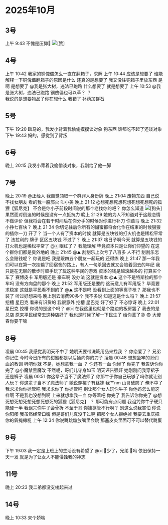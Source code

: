 # 2025年10月

<script setup lang="ts">
import { QTagColors } from 'fake-qq-ui';

</script>

## 3号

<q-window title="我的世界话题群">
    <q-tip>上午 9:43</q-tip>
    <q-image name="🥚吃了把🥚" tag="LV62 北大lsp蛋" :tag-color="QTagColors.purple" avatar="https://q2.qlogo.cn/headimg_dl?dst_uin=941486856&spec=100" src="/img/2025-10-3-1.jfif"></q-image>
    <q-text name="⩌⩊⩌." tag="LV100 群犯人(少女控" :tag-color="QTagColors.purple" avatar="https://q2.qlogo.cn/headimg_dl?dst_uin=2944162986&spec=100">不愧是压抑🥚</q-text>
    <q-text name="⩌⩊⩌." tag="LV100 群犯人(少女控" :tag-color="QTagColors.purple" avatar="https://q2.qlogo.cn/headimg_dl?dst_uin=2944162986&spec=100"><img alt="[赞]" class="face" src="/img/face/赞.png"></q-text>

</q-window>

## 4号

<q-window title="Minecraft资源群">
    <q-tip>上午 10:42</q-tip>
    <q-text name="阳光男孩" tag="LV5 僵尸" :tag-color="QTagColors.grey" avatar="https://q2.qlogo.cn/headimg_dl?dst_uin=1830899653&spec=100">我家的铜傀儡怎么一直在翻箱子，求解</q-text>
    <q-tip>上午 10:44</q-tip>
    <q-text name="ㅤ岁月```压碎心" tag="LV78 喵喵" :tag-color="QTagColors.purple" avatar="https://q2.qlogo.cn/headimg_dl?dst_uin=1178083417&spec=100">应该是想要了</q-text>
    <q-text name="阳光男孩" tag="LV5 僵尸" :tag-color="QTagColors.grey" avatar="https://q2.qlogo.cn/headimg_dl?dst_uin=1830899653&spec=100">谁能解释一下铜傀儡翻箱子的原因是什么</q-text>
    <q-text name="我是张大树，违法已跑路" tag="LV98 张大树已跑路" :tag-color="QTagColors.purple" avatar="https://q2.qlogo.cn/headimg_dl?dst_uin=1915047373&spec=100">还真的是想要了</q-text>
    <q-text name="阳光男孩" tag="LV5 僵尸" :tag-color="QTagColors.grey" avatar="https://q2.qlogo.cn/headimg_dl?dst_uin=1830899653&spec=100">我又没往铜箱子里放东西</q-text>
    <q-text name="我是张大树，违法已跑路" tag="LV98 张大树已跑路" :tag-color="QTagColors.purple" avatar="https://q2.qlogo.cn/headimg_dl?dst_uin=1915047373&spec=100">是啊</q-text>
    <q-text name="我是张大树，违法已跑路" tag="LV98 张大树已跑路" :tag-color="QTagColors.purple" avatar="https://q2.qlogo.cn/headimg_dl?dst_uin=1915047373&spec=100">是想要了</q-text>
    <q-reply target="我是张大树，违法已跑路" replyText="是想要了" name="阳光男孩" tag="LV5 僵尸" :tag-color="QTagColors.grey" avatar="https://q2.qlogo.cn/headimg_dl?dst_uin=1830899653&spec=100"><a at>@我是张大树，违法已跑路</a> 什么想要了</q-reply>
    <q-text name="ㅤ岁月```压碎心" tag="LV78 喵喵" :tag-color="QTagColors.purple" avatar="https://q2.qlogo.cn/headimg_dl?dst_uin=1178083417&spec=100">就是想要了</q-text>
    <q-tip>上午 10:53</q-tip>
    <q-reply target="我是张大树，违法已跑路" replyText="是想要了" name="プラナ" tag="LV51 理解不能" :tag-color="QTagColors.purple" avatar="https://q2.qlogo.cn/headimg_dl?dst_uin=2821670797&spec=100"><a at>@我是张大树，违法已跑路</a> 铜傀儡也可以草？</q-reply>
    <q-reply target="プラナ" replyText="@我是张大树，违法已跑路 铜傀儡也可以草？" name="我是张大树，违法已跑路" tag="LV98 张大树已跑路" :tag-color="QTagColors.purple" avatar="https://q2.qlogo.cn/headimg_dl?dst_uin=1915047373&spec=100">？<br>我说的是想要物品了你在想什么</q-reply>
    <q-image name="プラナ" tag="LV51 理解不能" :tag-color="QTagColors.purple" avatar="https://q2.qlogo.cn/headimg_dl?dst_uin=2821670797&spec=100" src="/img/2025-10-4-1.jfif"></q-image>
    <q-text name="プラナ" tag="LV51 理解不能" :tag-color="QTagColors.purple" avatar="https://q2.qlogo.cn/headimg_dl?dst_uin=2821670797&spec=100">我错了</q-text>
    <q-text name="プラナ" tag="LV51 理解不能" :tag-color="QTagColors.purple" avatar="https://q2.qlogo.cn/headimg_dl?dst_uin=2821670797&spec=100">补药加群石</q-text>

</q-window>

## 5号

<q-window title="我的世界话题群">
    <q-tip>下午 19:20</q-tip>
    <q-text name="想死想死想死想死想死想死的狐狸【狐尼克】" tag="LV100 王者" :tag-color="QTagColors.grey" avatar="https://q2.qlogo.cn/headimg_dl?dst_uin=2467743669&spec=100" >踏马的，我发小背着我偷偷摸摸谈对象</q-text>
    <q-text name="想死想死想死想死想死想死的狐狸【狐尼克】" tag="LV100 王者" :tag-color="QTagColors.grey" avatar="https://q2.qlogo.cn/headimg_dl?dst_uin=2467743669&spec=100" >狗东西</q-text>
    <q-text name="想死想死想死想死想死想死的狐狸【狐尼克】" tag="LV100 王者" :tag-color="QTagColors.grey" avatar="https://q2.qlogo.cn/headimg_dl?dst_uin=2467743669&spec=100" >饭都吃不起了还谈对象</q-text>
    <q-tip>下午 19:43</q-tip>
    <q-text name="想死想死想死想死想死想死的狐狸【狐尼克】" tag="LV100 王者" :tag-color="QTagColors.grey" avatar="https://q2.qlogo.cn/headimg_dl?dst_uin=2467743669&spec=100" >妈的，感觉到了背叛</q-text>

</q-window>

## 6号

<q-window title="我的世界话题群">
    <q-tip>晚上 20:15</q-tip>
    <q-text name="想死想死想死想死想死想死的狐狸【狐尼克】" tag="LV100 王者" :tag-color="QTagColors.grey" avatar="https://q2.qlogo.cn/headimg_dl?dst_uin=2467743669&spec=100" >我发小背着我偷偷谈对象，我刚给了他一脚</q-text>

</q-window>

## 7号

<q-window title="我的世界话题群">
    <q-tip>晚上 20:19</q-tip>
    <q-image name="想死想死想死想死想死想死的狐狸【狐尼克】" tag="LV100 王者" :tag-color="QTagColors.grey" avatar="https://q2.qlogo.cn/headimg_dl?dst_uin=2467743669&spec=100" src="/img/2025-10-7-1.jfif" ></q-image>
    <q-text name="想死想死想死想死想死想死的狐狸【狐尼克】" tag="LV100 王者" :tag-color="QTagColors.grey" avatar="https://q2.qlogo.cn/headimg_dl?dst_uin=2467743669&spec=100" ><a at>@正经人</a> 我自觉领取一个群罪人身份牌</q-text>
    <q-tip>晚上 21:04</q-tip>
    <q-text name="🀀" tag="LV100 传奇抗压王🐢" :tag-color="QTagColors.purple" avatar="https://q2.qlogo.cn/headimg_dl?dst_uin=2860986565&spec=100">废物东西</q-text>
    <q-text name="🀀" tag="LV100 传奇抗压王🐢" :tag-color="QTagColors.purple" avatar="https://q2.qlogo.cn/headimg_dl?dst_uin=2860986565&spec=100">自己说不找女朋友</q-text>
    <q-image name="想死想死想死想死想死想死的狐狸【狐尼克】" tag="LV100 群罪人" :tag-color="QTagColors.purple" avatar="https://q2.qlogo.cn/headimg_dl?dst_uin=2467743669&spec=100" src="/img/2025-10-7-2.jfif" ></q-image>
    <q-text name="🀀" tag="LV100 传奇抗压王🐢" :tag-color="QTagColors.purple" avatar="https://q2.qlogo.cn/headimg_dl?dst_uin=2860986565&spec=100">看的我一股邪火</q-text>
    <q-text name="🀀" tag="LV100 传奇抗压王🐢" :tag-color="QTagColors.purple" avatar="https://q2.qlogo.cn/headimg_dl?dst_uin=2860986565&spec=100">叫小美</q-text>
    <q-tip>晚上 21:12</q-tip>
    <q-text name="🀀" tag="LV100 传奇抗压王🐢" :tag-color="QTagColors.purple" avatar="https://q2.qlogo.cn/headimg_dl?dst_uin=2860986565&spec=100"><a at>@想死想死想死想死想死想死的狐狸【狐尼克】</a> 不会是你小子前段时间说的那个老找你的吧？</q-text>
    <q-text name="想死想死想死想死想死想死的狐狸【狐尼克】" tag="LV100 群罪人" :tag-color="QTagColors.purple" avatar="https://q2.qlogo.cn/headimg_dl?dst_uin=2467743669&spec=100" >你怎么知道</q-text>
    <q-text name="想死想死想死想死想死想死的狐狸【狐尼克】" tag="LV100 群罪人" :tag-color="QTagColors.purple" avatar="https://q2.qlogo.cn/headimg_dl?dst_uin=2467743669&spec=100" ><img alt="[狗头]" class="face" src="/img/face/狗头.png"></q-text>
    <q-text name="🀀" tag="LV100 传奇抗压王🐢" :tag-color="QTagColors.purple" avatar="https://q2.qlogo.cn/headimg_dl?dst_uin=2860986565&spec=100">果然面对倒追的时候是没有一点抵抗力</q-text>
    <q-image name="想死想死想死想死想死想死的狐狸【狐尼克】" tag="LV100 群罪人" :tag-color="QTagColors.purple" avatar="https://q2.qlogo.cn/headimg_dl?dst_uin=2467743669&spec=100" src="/img/2025-10-7-3.gif" ></q-image>
    <q-tip>晚上 21:29</q-tip>
    <q-text name="🀀" tag="LV100 传奇抗压王🐢" :tag-color="QTagColors.purple" avatar="https://q2.qlogo.cn/headimg_dl?dst_uin=2860986565&spec=100">她的为人不知道对于这段恋情不做评价</q-text>
    <q-text name="🀀" tag="LV100 传奇抗压王🐢" :tag-color="QTagColors.purple" avatar="https://q2.qlogo.cn/headimg_dl?dst_uin=2860986565&spec=100">但我将会在若干时间后在你分手的时候对你进行补刀</q-text>
    <q-text name="想死想死想死想死想死想死的狐狸【狐尼克】" tag="LV100 群罪人" :tag-color="QTagColors.purple" avatar="https://q2.qlogo.cn/headimg_dl?dst_uin=2467743669&spec=100" >你踏马</q-text>
    <q-tip>晚上 21:32</q-tip>
    <q-image name="⛰️" tag="LV100 🖕🏻" :tag-color="QTagColors.blue" avatar="https://q2.qlogo.cn/headimg_dl?dst_uin=2939004685&spec=100" src="/img/2025-10-7-4.jfif"></q-image>
    <q-text name="⛰️" tag="LV100 🖕🏻" :tag-color="QTagColors.blue" avatar="https://q2.qlogo.cn/headimg_dl?dst_uin=2939004685&spec=100">小挣七百块？</q-text>
    <q-image name="⩌⩊⩌." tag="LV100 群犯人(少女控" :tag-color="QTagColors.purple" avatar="https://q2.qlogo.cn/headimg_dl?dst_uin=2944162986&spec=100" src="/img/2025-10-7-5.jfif"></q-image>
    <q-tip>晚上 21:34</q-tip>
    <q-text name="🀀" tag="LV100 传奇抗压王🐢" :tag-color="QTagColors.purple" avatar="https://q2.qlogo.cn/headimg_dl?dst_uin=2860986565&spec=100">你切记往后你所有的甜蜜都将会化作在结束的时候狠狠的插你一刀</q-text>
    <q-text name="⩌⩊⩌." tag="LV100 群犯人(少女控" :tag-color="QTagColors.purple" avatar="https://q2.qlogo.cn/headimg_dl?dst_uin=2944162986&spec=100">开了？</q-text>
    <q-text name="⛰️" tag="LV100 🖕🏻" :tag-color="QTagColors.blue" avatar="https://q2.qlogo.cn/headimg_dl?dst_uin=2939004685&spec=100">当一个人有了资本的时候</q-text>
    <q-text name="⛰️" tag="LV100 🖕🏻" :tag-color="QTagColors.blue" avatar="https://q2.qlogo.cn/headimg_dl?dst_uin=2939004685&spec=100">就算是五块钱的打火机也是稀松平常了</q-text>
    <q-image name="⛰️" tag="LV100 🖕🏻" :tag-color="QTagColors.blue" avatar="https://q2.qlogo.cn/headimg_dl?dst_uin=2939004685&spec=100" src="/img/2025-10-7-6.jfif"></q-image>
    <q-text name="⛰️" tag="LV100 🖕🏻" :tag-color="QTagColors.blue" avatar="https://q2.qlogo.cn/headimg_dl?dst_uin=2939004685&spec=100">法拉利的</q-text>
    <q-text name="⛰️" tag="LV100 🖕🏻" :tag-color="QTagColors.blue" avatar="https://q2.qlogo.cn/headimg_dl?dst_uin=2939004685&spec=100">牌子</q-text>
    <q-text name="⛰️" tag="LV100 🖕🏻" :tag-color="QTagColors.blue" avatar="https://q2.qlogo.cn/headimg_dl?dst_uin=2939004685&spec=100">区区五块钱</q-text>
    <q-text name="⩌⩊⩌." tag="LV100 群犯人(少女控" :tag-color="QTagColors.purple" avatar="https://q2.qlogo.cn/headimg_dl?dst_uin=2944162986&spec=100">不过了？</q-text>
    <q-tip>晚上 21:37</q-tip>
    <q-text name="dead🐟" tag="LV100 春风女装精灵" :tag-color="QTagColors.purple" avatar="https://q2.qlogo.cn/headimg_dl?dst_uin=2937178406&spec=100">啥日子啊今天</q-text>
    <q-text name="⛰️" tag="LV100 🖕🏻" :tag-color="QTagColors.blue" avatar="https://q2.qlogo.cn/headimg_dl?dst_uin=2939004685&spec=100">就算是五块钱的打火机也是稀松平常了</q-text>
    <q-reply target="🀀" replyText="你切记往后你所有的甜蜜都将会化作在结束的时候狠狠的插你一刀" name="⛰️" tag="LV100 🖕🏻" :tag-color="QTagColors.blue" avatar="https://q2.qlogo.cn/headimg_dl?dst_uin=2939004685&spec=100"><a at>@🀀</a> 眼红了？</q-reply>
    <q-text name="⛰️" tag="LV100 🖕🏻" :tag-color="QTagColors.blue" avatar="https://q2.qlogo.cn/headimg_dl?dst_uin=2939004685&spec=100">我能理解</q-text>
    <q-text name="⛰️" tag="LV100 🖕🏻" :tag-color="QTagColors.blue" avatar="https://q2.qlogo.cn/headimg_dl?dst_uin=2939004685&spec=100">毕竟资本只是让你们仰望的</q-text>
    <q-text name="⛰️" tag="LV100 🖕🏻" :tag-color="QTagColors.blue" avatar="https://q2.qlogo.cn/headimg_dl?dst_uin=2939004685&spec=100">在这个群你们都是臭外地的</q-text>
    <q-image name="⛰️" tag="LV100 🖕🏻" :tag-color="QTagColors.blue" avatar="https://q2.qlogo.cn/headimg_dl?dst_uin=2939004685&spec=100" src="/img/2025-10-7-7.gif"></q-image>
    <q-tip>晚上 21:45</q-tip>
    <q-reply target="⛰️" replyText="在这个群你们都是臭外地的" name="🀀" tag="LV100 传奇抗压王🐢" :tag-color="QTagColors.purple" avatar="https://q2.qlogo.cn/headimg_dl?dst_uin=2860986565&spec=100"><a at>@⛰️</a> 刮刮乐上次亏了八百多</q-reply>
    <q-text name="⛰️" tag="LV100 🖕🏻" :tag-color="QTagColors.blue" avatar="https://q2.qlogo.cn/headimg_dl?dst_uin=2939004685&spec=100">人不行</q-text>
    <q-text name="⛰️" tag="LV100 🖕🏻" :tag-color="QTagColors.blue" avatar="https://q2.qlogo.cn/headimg_dl?dst_uin=2939004685&spec=100">刮刮乐怎么会赔钱呢？</q-text>
    <q-text name="⛰️" tag="LV100 🖕🏻" :tag-color="QTagColors.blue" avatar="https://q2.qlogo.cn/headimg_dl?dst_uin=2939004685&spec=100">你说是吧</q-text>
    <q-text name="🀀" tag="LV100 传奇抗压王🐢" :tag-color="QTagColors.purple" avatar="https://q2.qlogo.cn/headimg_dl?dst_uin=2860986565&spec=100">我是跟四五个朋友一起玩的</q-text>
    <q-text name="⛰️" tag="LV100 🖕🏻" :tag-color="QTagColors.blue" avatar="https://q2.qlogo.cn/headimg_dl?dst_uin=2939004685&spec=100">还得练</q-text>
    <q-tip>晚上 21:47</q-tip>
    <q-text name="🀀" tag="LV100 传奇抗压王🐢" :tag-color="QTagColors.purple" avatar="https://q2.qlogo.cn/headimg_dl?dst_uin=2860986565&spec=100">那一年我们可以在第一次挂输了回宿舍的路上，有人一句杀回去就又会陪着回去的年纪</q-text>
    <q-text name="⛰️" tag="LV100 🖕🏻" :tag-color="QTagColors.blue" avatar="https://q2.qlogo.cn/headimg_dl?dst_uin=2939004685&spec=100">我只是在无聊的散步时顺手玩了玩这种平民的游戏</q-text>
    <q-text name="⛰️" tag="LV100 🖕🏻" :tag-color="QTagColors.blue" avatar="https://q2.qlogo.cn/headimg_dl?dst_uin=2939004685&spec=100">资本的钱是越滚越多的</q-text>
    <q-text name="⛰️" tag="LV100 🖕🏻" :tag-color="QTagColors.blue" avatar="https://q2.qlogo.cn/headimg_dl?dst_uin=2939004685&spec=100">打算买个车了</q-text>
    <q-image name="⛰️" tag="LV100 🖕🏻" :tag-color="QTagColors.blue" avatar="https://q2.qlogo.cn/headimg_dl?dst_uin=2939004685&spec=100" src="/img/2025-10-7-8.jfif"></q-image>
    <q-text name="⛰️" tag="LV100 🖕🏻" :tag-color="QTagColors.blue" avatar="https://q2.qlogo.cn/headimg_dl?dst_uin=2939004685&spec=100">赛博皮卡</q-text>
    <q-text name="⛰️" tag="LV100 🖕🏻" :tag-color="QTagColors.blue" avatar="https://q2.qlogo.cn/headimg_dl?dst_uin=2939004685&spec=100">军用版还是</q-text>
    <q-text name="🏃‍♂️" tag="LV100 神棍迅猛受" :tag-color="QTagColors.purple" avatar="https://q2.qlogo.cn/headimg_dl?dst_uin=3306636756&spec=100">豪车啊</q-text>
    <q-text name="⛰️" tag="LV100 🖕🏻" :tag-color="QTagColors.blue" avatar="https://q2.qlogo.cn/headimg_dl?dst_uin=2939004685&spec=100">没办法</q-text>
    <q-text name="⛰️" tag="LV100 🖕🏻" :tag-color="QTagColors.blue" avatar="https://q2.qlogo.cn/headimg_dl?dst_uin=2939004685&spec=100">这就是资本</q-text>
    <q-reply target="⛰️" replyText="[图片]" name="想死想死想死想死想死想死的狐狸【狐尼克】" tag="LV100 群罪人" :tag-color="QTagColors.purple" avatar="https://q2.qlogo.cn/headimg_dl?dst_uin=2467743669&spec=100" ><a at>@⛰️</a> 这个不是特斯拉的那个车吗</q-reply>
    <q-text name="想死想死想死想死想死想死的狐狸【狐尼克】" tag="LV100 群罪人" :tag-color="QTagColors.purple" avatar="https://q2.qlogo.cn/headimg_dl?dst_uin=2467743669&spec=100" >没有方向盘的那个</q-text>
    <q-tip>晚上 21:52</q-tip>
    <q-text name="⛰️" tag="LV100 🖕🏻" :tag-color="QTagColors.blue" avatar="https://q2.qlogo.cn/headimg_dl?dst_uin=2939004685&spec=100">军用版还是要的</q-text>
    <q-text name="想死想死想死想死想死想死的狐狸【狐尼克】" tag="LV100 群罪人" :tag-color="QTagColors.purple" avatar="https://q2.qlogo.cn/headimg_dl?dst_uin=2467743669&spec=100" >这玩意儿有军用版？</q-text>
    <q-text name="⛰️" tag="LV100 🖕🏻" :tag-color="QTagColors.blue" avatar="https://q2.qlogo.cn/headimg_dl?dst_uin=2939004685&spec=100">毕竟要求稳定</q-text>
    <q-text name="⛰️" tag="LV100 🖕🏻" :tag-color="QTagColors.blue" avatar="https://q2.qlogo.cn/headimg_dl?dst_uin=2939004685&spec=100">这就是平民看不到的了</q-text>
    <q-reply target="⛰️" replyText="[图片]" name="🏃‍♂️" tag="LV100 神棍迅猛受" :tag-color="QTagColors.purple" avatar="https://q2.qlogo.cn/headimg_dl?dst_uin=3306636756&spec=100"><a at>@⛰️</a> 这不是吗</q-reply>
    <q-text name="🏃‍♂️" tag="LV100 神棍迅猛受" :tag-color="QTagColors.purple" avatar="https://q2.qlogo.cn/headimg_dl?dst_uin=3306636756&spec=100">没看到上面的等离子枪？</q-text>
    <q-text name="🀀" tag="LV100 传奇抗压王🐢" :tag-color="QTagColors.purple" avatar="https://q2.qlogo.cn/headimg_dl?dst_uin=2860986565&spec=100">那我也不装了</q-text>
    <q-text name="🀀" tag="LV100 传奇抗压王🐢" :tag-color="QTagColors.purple" avatar="https://q2.qlogo.cn/headimg_dl?dst_uin=2860986565&spec=100">听过好想来吗</q-text>
    <q-text name="🀀" tag="LV100 传奇抗压王🐢" :tag-color="QTagColors.purple" avatar="https://q2.qlogo.cn/headimg_dl?dst_uin=2860986565&spec=100">晚上刚去消费90多个</q-text>
    <q-text name="⛰️" tag="LV100 🖕🏻" :tag-color="QTagColors.blue" avatar="https://q2.qlogo.cn/headimg_dl?dst_uin=2939004685&spec=100">我不多说</q-text>
    <q-image name="⛰️" tag="LV100 🖕🏻" :tag-color="QTagColors.blue" avatar="https://q2.qlogo.cn/headimg_dl?dst_uin=2939004685&spec=100" src="/img/2025-10-7-9.jfif"></q-image>
    <q-text name="⛰️" tag="LV100 🖕🏻" :tag-color="QTagColors.blue" avatar="https://q2.qlogo.cn/headimg_dl?dst_uin=2939004685&spec=100">知道这是什么吗？</q-text>
    <q-tip>晚上 21:57</q-tip>
    <q-text name="正经人" tag="LV100 帅比大好人" :tag-color="QTagColors.orange" avatar="https://q2.qlogo.cn/headimg_dl?dst_uin=1767927045&spec=100">挖槽</q-text>
    <q-text name="正经人" tag="LV100 帅比大好人" :tag-color="QTagColors.orange" avatar="https://q2.qlogo.cn/headimg_dl?dst_uin=1767927045&spec=100">星巴克</q-text>
    <q-text name="⛰️" tag="LV100 🖕🏻" :tag-color="QTagColors.blue" avatar="https://q2.qlogo.cn/headimg_dl?dst_uin=2939004685&spec=100">看来有识货的</q-text>
    <q-text name="⛰️" tag="LV100 🖕🏻" :tag-color="QTagColors.blue" avatar="https://q2.qlogo.cn/headimg_dl?dst_uin=2939004685&spec=100">我很意外</q-text>
    <q-text name="🏃‍♂️" tag="LV100 神棍迅猛受" :tag-color="QTagColors.purple" avatar="https://q2.qlogo.cn/headimg_dl?dst_uin=3306636756&spec=100">挖槽</q-text>
    <q-text name="🏃‍♂️" tag="LV100 神棍迅猛受" :tag-color="QTagColors.purple" avatar="https://q2.qlogo.cn/headimg_dl?dst_uin=3306636756&spec=100">星巴克</q-text>
    <q-text name="⛰️" tag="LV100 🖕🏻" :tag-color="QTagColors.blue" avatar="https://q2.qlogo.cn/headimg_dl?dst_uin=2939004685&spec=100">好了好了</q-text>
    <q-text name="⛰️" tag="LV100 🖕🏻" :tag-color="QTagColors.blue" avatar="https://q2.qlogo.cn/headimg_dl?dst_uin=2939004685&spec=100">不必惊讶</q-text>
    <q-tip>晚上 22:01</q-tip>
    <q-text name="⩌⩊⩌." tag="LV100 群犯人(少女控" :tag-color="QTagColors.purple" avatar="https://q2.qlogo.cn/headimg_dl?dst_uin=2944162986&spec=100">星巴克</q-text>
    <q-text name="⩌⩊⩌." tag="LV100 群犯人(少女控" :tag-color="QTagColors.purple" avatar="https://q2.qlogo.cn/headimg_dl?dst_uin=2944162986&spec=100">挖槽</q-text>
    <q-image name="⛰️" tag="LV100 🖕🏻" :tag-color="QTagColors.blue" avatar="https://q2.qlogo.cn/headimg_dl?dst_uin=2939004685&spec=100" src="/img/2025-10-7-10.jfif"></q-image>
    <q-text name="⛰️" tag="LV100 🖕🏻" :tag-color="QTagColors.blue" avatar="https://q2.qlogo.cn/headimg_dl?dst_uin=2939004685&spec=100">你说的是这个吗？</q-text>
    <q-text name="⛰️" tag="LV100 🖕🏻" :tag-color="QTagColors.blue" avatar="https://q2.qlogo.cn/headimg_dl?dst_uin=2939004685&spec=100"><a at>@🀀</a></q-text>
    <q-text name="⛰️" tag="LV100 🖕🏻" :tag-color="QTagColors.blue" avatar="https://q2.qlogo.cn/headimg_dl?dst_uin=2939004685&spec=100">在我这里也就是个路边的板房罢了</q-text>
    <q-text name="🀀" tag="LV100 传奇抗压王🐢" :tag-color="QTagColors.purple" avatar="https://q2.qlogo.cn/headimg_dl?dst_uin=2860986565&spec=100">我去的是总店</q-text>
    <q-text name="⛰️" tag="LV100 🖕🏻" :tag-color="QTagColors.blue" avatar="https://q2.qlogo.cn/headimg_dl?dst_uin=2939004685&spec=100">原来平民经常去这种店好了</q-text>
    <q-text name="⛰️" tag="LV100 🖕🏻" :tag-color="QTagColors.blue" avatar="https://q2.qlogo.cn/headimg_dl?dst_uin=2939004685&spec=100">我也是时候了解一下民生了</q-text>
    <q-text name="作死·群最底层成员" tag="LV100 芝士猞猁" :tag-color="QTagColors.purple" avatar="https://q2.qlogo.cn/headimg_dl?dst_uin=2158924922&spec=100" ><curtain>给你革了😠</curtain></q-text>
    <q-text name="⩌⩊⩌." tag="LV100 群犯人(少女控" :tag-color="QTagColors.purple" avatar="https://q2.qlogo.cn/headimg_dl?dst_uin=2944162986&spec=100">😨</q-text>
    <q-text name="⩌⩊⩌." tag="LV100 群犯人(少女控" :tag-color="QTagColors.purple" avatar="https://q2.qlogo.cn/headimg_dl?dst_uin=2944162986&spec=100">大傻春你要干嘛</q-text>

</q-window>

## 8号

<q-window title="我的世界话题群">
    <q-tip>凌晨 00:45</q-tip>
    <q-text name="想死想死想死想死想死想死的狐狸【狐尼克】" tag="LV100 群罪人" :tag-color="QTagColors.purple" avatar="https://q2.qlogo.cn/headimg_dl?dst_uin=2467743669&spec=100" >我感觉我明天不中了</q-text>
    <q-text name="想死想死想死想死想死想死的狐狸【狐尼克】" tag="LV100 群罪人" :tag-color="QTagColors.purple" avatar="https://q2.qlogo.cn/headimg_dl?dst_uin=2467743669&spec=100" >她明天要带洗簌用品来找我</q-text>
    <q-text name="⛰️" tag="LV100 🖕🏻" :tag-color="QTagColors.blue" avatar="https://q2.qlogo.cn/headimg_dl?dst_uin=2939004685&spec=100">？</q-text>
    <q-text name="⛰️" tag="LV100 🖕🏻" :tag-color="QTagColors.blue" avatar="https://q2.qlogo.cn/headimg_dl?dst_uin=2939004685&spec=100">你恋爱了？</q-text>
    <q-text name="⛰️" tag="LV100 🖕🏻" :tag-color="QTagColors.blue" avatar="https://q2.qlogo.cn/headimg_dl?dst_uin=2939004685&spec=100">兄弟你记住</q-text>
    <q-text name="⛰️" tag="LV100 🖕🏻" :tag-color="QTagColors.blue" avatar="https://q2.qlogo.cn/headimg_dl?dst_uin=2939004685&spec=100">今时今日所有的甜蜜都是以后捅向你的刀子</q-text>
    <q-tip>凌晨 00:48</q-tip>
    <q-image name="想死想死想死想死想死想死的狐狸【狐尼克】" tag="LV100 群罪人" :tag-color="QTagColors.purple" avatar="https://q2.qlogo.cn/headimg_dl?dst_uin=2467743669&spec=100" src="/img/2025-10-8-1.jfif" ></q-image>
    <q-text name="🌪️" tag="LV100 老涩p御姐控" :tag-color="QTagColors.purple" avatar="https://q2.qlogo.cn/headimg_dl?dst_uin=1847817026&spec=100">想想坐牢的哥们</q-text>
    <q-text name="🌪️" tag="LV100 老涩p御姐控" :tag-color="QTagColors.purple" avatar="https://q2.qlogo.cn/headimg_dl?dst_uin=1847817026&spec=100">血的教训</q-text>
    <q-file name="⛰️" tag="LV100 🖕🏻" :tag-color="QTagColors.blue" avatar="https://q2.qlogo.cn/headimg_dl?dst_uin=2939004685&spec=100" fileName="我看过" fileSize="周星星" fileSrc="https://y.music.163.com/m/song?id=1459935719&userid=1356562537&dlt=0846" iconSrc="https://i.gtimg.cn/open/app_icon/00/49/50/85/100495085_100_m.png"></q-file>
    <q-text name="⛰️" tag="LV100 🖕🏻" :tag-color="QTagColors.blue" avatar="https://q2.qlogo.cn/headimg_dl?dst_uin=2939004685&spec=100">听吧你就</q-text>
    <q-text name="想死想死想死想死想死想死的狐狸【狐尼克】" tag="LV100 群罪人" :tag-color="QTagColors.purple" avatar="https://q2.qlogo.cn/headimg_dl?dst_uin=2467743669&spec=100" >不是，她想拿我一血</q-text>
    <q-text name="⛰️" tag="LV100 🖕🏻" :tag-color="QTagColors.blue" avatar="https://q2.qlogo.cn/headimg_dl?dst_uin=2939004685&spec=100">？</q-text>
    <q-text name="小魔禁黑魔改" tag="LV100 白毛控变态" :tag-color="QTagColors.purple" avatar="https://q2.qlogo.cn/headimg_dl?dst_uin=2358286166&spec=100" >你还有一血</q-text>
    <q-text name="⛰️" tag="LV100 🖕🏻" :tag-color="QTagColors.blue" avatar="https://q2.qlogo.cn/headimg_dl?dst_uin=2939004685&spec=100">你惨了</q-text>
    <q-text name="⛰️" tag="LV100 🖕🏻" :tag-color="QTagColors.blue" avatar="https://q2.qlogo.cn/headimg_dl?dst_uin=2939004685&spec=100">你完了</q-text>
    <q-text name="⛰️" tag="LV100 🖕🏻" :tag-color="QTagColors.blue" avatar="https://q2.qlogo.cn/headimg_dl?dst_uin=2939004685&spec=100">我告诉你你完了</q-text>
    <q-reply target="小魔禁黑魔改" replyText="@小魔禁黑魔改 你还有一血" name="想死想死想死想死想死想死的狐狸【狐尼克】" tag="LV100 群罪人" :tag-color="QTagColors.purple" avatar="https://q2.qlogo.cn/headimg_dl?dst_uin=2467743669&spec=100" ><a at>@小魔禁黑魔改</a> 不然呢，哥们儿守身如玉</q-reply>
    <q-text name="🌪️" tag="LV100 老涩p御姐控" :tag-color="QTagColors.purple" avatar="https://q2.qlogo.cn/headimg_dl?dst_uin=1847817026&spec=100">明天诬告强奸</q-text>
    <q-image name="⛰️" tag="LV100 🖕🏻" :tag-color="QTagColors.blue" avatar="https://q2.qlogo.cn/headimg_dl?dst_uin=2939004685&spec=100" src="/img/2025-10-8-2.jfif"></q-image>
    <q-text name="想死想死想死想死想死想死的狐狸【狐尼克】" tag="LV100 群罪人" :tag-color="QTagColors.purple" avatar="https://q2.qlogo.cn/headimg_dl?dst_uin=2467743669&spec=100" >她刚刚问我穿裙子还是裤子</q-text>
    <q-tip>凌晨 00:51</q-tip>
    <q-text name="⛰️" tag="LV100 🖕🏻" :tag-color="QTagColors.blue" avatar="https://q2.qlogo.cn/headimg_dl?dst_uin=2939004685&spec=100">你这辈子当不了魔法师了</q-text>
    <q-text name="想死想死想死想死想死想死的狐狸【狐尼克】" tag="LV100 群罪人" :tag-color="QTagColors.purple" avatar="https://q2.qlogo.cn/headimg_dl?dst_uin=2467743669&spec=100" >你那牛子你自己玩够了吗你就让别人玩？</q-text>
    <q-text name="⛰️" tag="LV100 🖕🏻" :tag-color="QTagColors.blue" avatar="https://q2.qlogo.cn/headimg_dl?dst_uin=2939004685&spec=100">你这辈子当不了魔法师了</q-text>
    <q-text name="想死想死想死想死想死想死的狐狸【狐尼克】" tag="LV100 群罪人" :tag-color="QTagColors.purple" avatar="https://q2.qlogo.cn/headimg_dl?dst_uin=2467743669&spec=100" >她说穿裙子有丝袜</q-text>
    <q-text name="想死想死想死想死想死想死的狐狸【狐尼克】" tag="LV100 群罪人" :tag-color="QTagColors.purple" avatar="https://q2.qlogo.cn/headimg_dl?dst_uin=2467743669&spec=100" >我艹nm</q-text>
    <q-text name="🌪️" tag="LV100 老涩p御姐控" :tag-color="QTagColors.purple" avatar="https://q2.qlogo.cn/headimg_dl?dst_uin=1847817026&spec=100">山哥破防了</q-text>
    <q-image v-for="i in 5" name="⛰️" tag="LV100 🖕🏻" :tag-color="QTagColors.blue" avatar="https://q2.qlogo.cn/headimg_dl?dst_uin=2939004685&spec=100" src="/img/2025-10-8-3.jfif"></q-image>
    <q-text name="想死想死想死想死想死想死的狐狸【狐尼克】" tag="LV100 群罪人" :tag-color="QTagColors.purple" avatar="https://q2.qlogo.cn/headimg_dl?dst_uin=2467743669&spec=100" >俺不中了</q-text>
    <q-image name="⛰️" tag="LV100 🖕🏻" :tag-color="QTagColors.blue" avatar="https://q2.qlogo.cn/headimg_dl?dst_uin=2939004685&spec=100" src="/img/2025-10-8-3.jfif"></q-image>
    <q-text name="⛰️" tag="LV100 🖕🏻" :tag-color="QTagColors.blue" avatar="https://q2.qlogo.cn/headimg_dl?dst_uin=2939004685&spec=100">我求求你你掳管吧</q-text>
    <q-text name="⛰️" tag="LV100 🖕🏻" :tag-color="QTagColors.blue" avatar="https://q2.qlogo.cn/headimg_dl?dst_uin=2939004685&spec=100">我求求你了</q-text>
    <q-text name="⛰️" tag="LV100 🖕🏻" :tag-color="QTagColors.blue" avatar="https://q2.qlogo.cn/headimg_dl?dst_uin=2939004685&spec=100">你掳管吧</q-text>
    <q-text name="⛰️" tag="LV100 🖕🏻" :tag-color="QTagColors.blue" avatar="https://q2.qlogo.cn/headimg_dl?dst_uin=2939004685&spec=100">别让那个女人玩你牛子</q-text>
    <q-text name="⛰️" tag="LV100 🖕🏻" :tag-color="QTagColors.blue" avatar="https://q2.qlogo.cn/headimg_dl?dst_uin=2939004685&spec=100">你他妈怎么能这样啊</q-text>
    <q-text name="想死想死想死想死想死想死的狐狸【狐尼克】" tag="LV100 群罪人" :tag-color="QTagColors.purple" avatar="https://q2.qlogo.cn/headimg_dl?dst_uin=2467743669&spec=100" >不是我也没想到啊</q-text>
    <q-image name="想死想死想死想死想死想死的狐狸【狐尼克】" tag="LV100 群罪人" :tag-color="QTagColors.purple" avatar="https://q2.qlogo.cn/headimg_dl?dst_uin=2467743669&spec=100" src="/img/2025-10-8-1.jfif" ></q-image>
    <q-text name="想死想死想死想死想死想死的狐狸【狐尼克】" tag="LV100 群罪人" :tag-color="QTagColors.purple" avatar="https://q2.qlogo.cn/headimg_dl?dst_uin=2467743669&spec=100" >上来就想拿我一血</q-text>
    <q-text name="⛰️" tag="LV100 🖕🏻" :tag-color="QTagColors.blue" avatar="https://q2.qlogo.cn/headimg_dl?dst_uin=2939004685&spec=100">你等着吧</q-text>
    <q-text name="⛰️" tag="LV100 🖕🏻" :tag-color="QTagColors.blue" avatar="https://q2.qlogo.cn/headimg_dl?dst_uin=2939004685&spec=100">你完了</q-text>
    <q-text name="⛰️" tag="LV100 🖕🏻" :tag-color="QTagColors.blue" avatar="https://q2.qlogo.cn/headimg_dl?dst_uin=2939004685&spec=100">我告诉你你完了</q-text>
    <q-reply target="想死想死想死想死想死想死的狐狸【狐尼克】" replyText="上来就想拿我一血" name="🌪️" tag="LV100 老涩p御姐控" :tag-color="QTagColors.purple" avatar="https://q2.qlogo.cn/headimg_dl?dst_uin=1847817026&spec=100"><a at>@想死想死想死想死想死想死的狐狸【狐尼克】</a> ？</q-reply>
    <q-text name="🌪️" tag="LV100 老涩p御姐控" :tag-color="QTagColors.purple" avatar="https://q2.qlogo.cn/headimg_dl?dst_uin=1847817026&spec=100">那可能有点问题</q-text>
    <q-text name="⛰️" tag="LV100 🖕🏻" :tag-color="QTagColors.blue" avatar="https://q2.qlogo.cn/headimg_dl?dst_uin=2939004685&spec=100">我诅咒你牛子硬只能硬一半</q-text>
    <q-text name="⛰️" tag="LV100 🖕🏻" :tag-color="QTagColors.blue" avatar="https://q2.qlogo.cn/headimg_dl?dst_uin=2939004685&spec=100">我诅咒你牛子会骨折</q-text>
    <q-text name="想死想死想死想死想死想死的狐狸【狐尼克】" tag="LV100 群罪人" :tag-color="QTagColors.purple" avatar="https://q2.qlogo.cn/headimg_dl?dst_uin=2467743669&spec=100" >不至于哥</q-text>
    <q-text name="⛰️" tag="LV100 🖕🏻" :tag-color="QTagColors.blue" avatar="https://q2.qlogo.cn/headimg_dl?dst_uin=2939004685&spec=100">你掳掳管不行啊？</q-text>
    <q-text name="想死想死想死想死想死想死的狐狸【狐尼克】" tag="LV100 群罪人" :tag-color="QTagColors.purple" avatar="https://q2.qlogo.cn/headimg_dl?dst_uin=2467743669&spec=100" >别这么说我害怕</q-text>
    <q-text name="⛰️" tag="LV100 🖕🏻" :tag-color="QTagColors.blue" avatar="https://q2.qlogo.cn/headimg_dl?dst_uin=2939004685&spec=100">你说你阳痿</q-text>
    <q-text name="想死想死想死想死想死想死的狐狸【狐尼克】" tag="LV100 群罪人" :tag-color="QTagColors.purple" avatar="https://q2.qlogo.cn/headimg_dl?dst_uin=2467743669&spec=100" >我虽然经常口嗨</q-text>
    <q-text name="想死想死想死想死想死想死的狐狸【狐尼克】" tag="LV100 群罪人" :tag-color="QTagColors.purple" avatar="https://q2.qlogo.cn/headimg_dl?dst_uin=2467743669&spec=100" >但是哥们儿真没干过啊</q-text>
    <q-text name="⛰️" tag="LV100 🖕🏻" :tag-color="QTagColors.blue" avatar="https://q2.qlogo.cn/headimg_dl?dst_uin=2939004685&spec=100">把那个女人拒绝掉</q-text>
    <q-text name="⛰️" tag="LV100 🖕🏻" :tag-color="QTagColors.blue" avatar="https://q2.qlogo.cn/headimg_dl?dst_uin=2939004685&spec=100">我要去重庆把你的僻掩橄榄</q-text>
    <q-image name="⛰️" tag="LV100 🖕🏻" :tag-color="QTagColors.blue" avatar="https://q2.qlogo.cn/headimg_dl?dst_uin=2939004685&spec=100" src="/img/2025-10-7-7.gif"></q-image>
    <q-tip>上午 12:34</q-tip>
    <q-text name="在逃摆子已就业" tag="LV100 雄小鬼男娘控" :tag-color="QTagColors.purple" avatar="https://q2.qlogo.cn/headimg_dl?dst_uin=3136350697&spec=100">你说跳跳糖放嘴里会跳</q-text>
    <q-text name="在逃摆子已就业" tag="LV100 雄小鬼男娘控" :tag-color="QTagColors.purple" avatar="https://q2.qlogo.cn/headimg_dl?dst_uin=3136350697&spec=100">那塞皮炎里面可不可以替代跳蛋</q-text>

</q-window>

## 9号

<q-window title="我的世界话题群">
    <q-tip>下午 19:03</q-tip>
    <q-text name="🀀" tag="LV100 传奇抗压王🐢" :tag-color="QTagColors.purple" avatar="https://q2.qlogo.cn/headimg_dl?dst_uin=2860986565&spec=100">我一定是上班上的生活没有希望了</q-text>
    <q-reply target="🀀" replyText="我一定是上班上的生活没有希望了" name="⛰️" tag="LV100 🖕🏻" :tag-color="QTagColors.blue" avatar="https://q2.qlogo.cn/headimg_dl?dst_uin=2939004685&spec=100"><a at>@🀀</a> 🦌少了，兄弟</q-reply>
    <q-text name="🀀" tag="LV100 传奇抗压王🐢" :tag-color="QTagColors.purple" avatar="https://q2.qlogo.cn/headimg_dl?dst_uin=2860986565&spec=100">🦌吗</q-text>
    <q-text name="🀀" tag="LV100 传奇抗压王🐢" :tag-color="QTagColors.purple" avatar="https://q2.qlogo.cn/headimg_dl?dst_uin=2860986565&spec=100">依旧保持一天一发</q-text>
    <q-text name="🀀" tag="LV100 传奇抗压王🐢" :tag-color="QTagColors.purple" avatar="https://q2.qlogo.cn/headimg_dl?dst_uin=2860986565&spec=100">就是为了让女人不能侵蚀我的神志</q-text>

</q-window>

## 11号

<q-window title="我的世界话题群">
    <q-tip>晚上 20:23</q-tip>
    <q-text name="🏃‍♂️" tag="LV100 神棍迅猛受" :tag-color="QTagColors.purple" avatar="https://q2.qlogo.cn/headimg_dl?dst_uin=3306636756&spec=100">我二弟都没支棱起来过</q-text>
</q-window>

## 14号

<q-window title="我的世界话题群">
    <q-tip>晚上 10:33</q-tip>
    <q-text name="🏃‍♂️" tag="LV100 神棍迅猛受" :tag-color="QTagColors.purple" avatar="https://q2.qlogo.cn/headimg_dl?dst_uin=3306636756&spec=100">来个娇喘</q-text>
</q-window>
